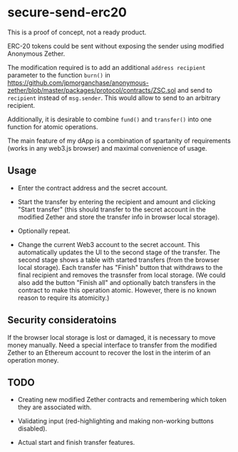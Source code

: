 # secure-send-erc20

This is a proof of concept, not a ready product.

ERC-20 tokens could be sent without exposing the sender using modified
Anonymous Zether.

The modification required is to add an additional `address recipient`
parameter to the function `burn()` in
https://github.com/jpmorganchase/anonymous-zether/blob/master/packages/protocol/contracts/ZSC.sol
and send to `recipient` instead of `msg.sender`.
This would allow to send to an arbitrary recipient.

Additionally, it is desirable to combine `fund()` and `transfer()` into one
function for atomic operations.

The main feature of my dApp is a combination of spartanity of requirements (works in any web3.js
browser) and maximal convenience of usage.

## Usage

* Enter the contract address and the secret account.

* Start the transfer by entering the recipient and amount and clicking
  "Start transfer" (this should transfer to the secret account in the modified Zether
  and store the transfer info in browser local storage).

* Optionally repeat.

* Change the current Web3 account to the secret account. This automatically updates
  the UI to the second stage of the transfer.
  The second stage shows a table with started transfers (from the browser local storage).
  Each transfer has "Finish" button that withdraws to the final recipient and removes
  the trasnsfer from local storage.
  (We could also add the button "Finish all" and optionally batch transfers in the contract
  to make this operation atomic. However, there is no known reason to require its
  atomicity.)

## Security consideratoins

If the browser local storage is lost or damaged, it is necessary to move money manually.
Need a special interface to transfer from the modified Zether to an Ethereum account to
recover the lost in the interim of an operation money.

## TODO

* Creating new modified Zether contracts and remembering which token they are associated
  with.

* Validating input (red-highlighting and making non-working buttons disabled).

* Actual start and finish transfer features.
